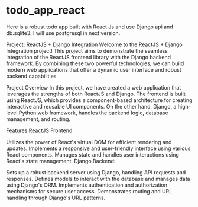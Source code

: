 # todo_app_react
Here is a robust todo app built with React Js and use Django api and db.sqlite3.
I will use postgresql in next version.

Project: ReactJS + Django Integration
Welcome to the ReactJS + Django Integration project! This project aims to demonstrate the seamless integration of the ReactJS frontend library with the Django backend framework. By combining these two powerful technologies, we can build modern web applications that offer a dynamic user interface and robust backend capabilities.

Project Overview
In this project, we have created a web application that leverages the strengths of both ReactJS and Django. The frontend is built using ReactJS, which provides a component-based architecture for creating interactive and reusable UI components. On the other hand, Django, a high-level Python web framework, handles the backend logic, database management, and routing.

Features
ReactJS Frontend:

Utilizes the power of React's virtual DOM for efficient rendering and updates.
Implements a responsive and user-friendly interface using various React components.
Manages state and handles user interactions using React's state management.
Django Backend:

Sets up a robust backend server using Django, handling API requests and responses.
Defines models to interact with the database and manages data using Django's ORM.
Implements authentication and authorization mechanisms for secure user access.
Demonstrates routing and URL handling through Django's URL patterns.
